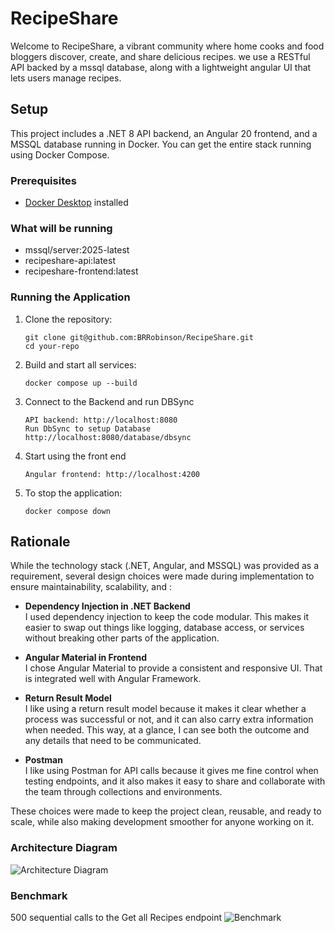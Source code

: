 # RecipeShare
Welcome to RecipeShare, a vibrant community where home cooks and food bloggers discover, create, and share delicious recipes. we use a RESTful API backed by a mssql database, along with a lightweight angular UI that lets users manage recipes.

## Setup

This project includes a .NET 8 API backend, an Angular 20 frontend, and a MSSQL database running in Docker. You can get the entire stack running using Docker Compose.

### Prerequisites
- [Docker Desktop](https://www.docker.com/products/docker-desktop/) installed

### What will be running
- mssql/server:2025-latest
- recipeshare-api:latest
- recipeshare-frontend:latest

### Running the Application
1. Clone the repository:
    ```
   git clone git@github.com:BRRobinson/RecipeShare.git
   cd your-repo
   ```
2. Build and start all services:
    ```
    docker compose up --build
    ```
3. Connect to the Backend and run DBSync
    ```
    API backend: http://localhost:8080
    Run DbSync to setup Database
    http://localhost:8080/database/dbsync
4. Start using the front end 
    ```
    Angular frontend: http://localhost:4200
    ```

5. To stop the application:
    ```
    docker compose down
    ```

## Rationale

While the technology stack (.NET, Angular, and MSSQL) was provided as a requirement, several design choices were made during implementation to ensure maintainability, scalability, and :

- **Dependency Injection in .NET Backend**  
  I used dependency injection to keep the code modular. This makes it easier to swap out things like logging, database access, or services without breaking other parts of the application.

- **Angular Material in Frontend**  
  I chose Angular Material to provide a consistent and responsive UI. That is integrated well with Angular Framework.

- **Return Result Model**  
  I like using a return result model because it makes it clear whether a process was successful or not, and it can also carry extra information when needed. This way, at a glance, I can see both the outcome and any details that need to be communicated.

- **Postman**  
  I like using Postman for API calls because it gives me fine control when testing endpoints, and it also makes it easy to share and collaborate with the team through collections and environments.

These choices were made to keep the project clean, reusable, and ready to scale, while also making development smoother for anyone working on it.

### Architecture Diagram
![Architecture Diagram](ReadMeFiles/ArchitectureDiagram.png)

### Benchmark
500 sequential calls to the Get all Recipes endpoint
![Benchmark](ReadMeFiles/GetAll500.png)